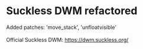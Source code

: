 # Suckless DWM refactored
Added patches: 'move_stack', 'unfloatvisible'
<br />
<br />
Official Suckless DWM: https://dwm.suckless.org/ 
